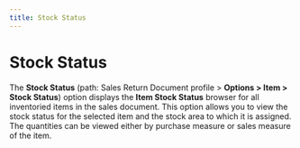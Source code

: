```yaml
---
title: Stock Status
---
```


# Stock Status


The **Stock Status** (path: Sales  Return Document profile > **Options 
 &gt; Item &gt; Stock Status**) option displays the **Item 
 Stock Status** browser for all inventoried items in the sales document.  This option allows you to view the stock status for the selected item  and the stock area to which it is assigned. The quantities can be viewed  either by purchase measure or sales measure of the item.
